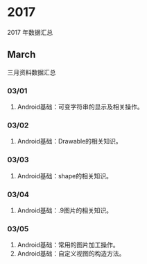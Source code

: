 # 2017
2017 年数据汇总

## March 
三月资料数据汇总
### 03/01
1. Android基础：可变字符串的显示及相关操作。

### 03/02
1. Android基础：Drawable的相关知识。

### 03/03
1. Android基础：shape的相关知识。

### 03/04
1. Android基础：.9图片的相关知识。

### 03/05
1. Android基础：常用的图片加工操作。
2. Android基础：自定义视图的构造方法。












